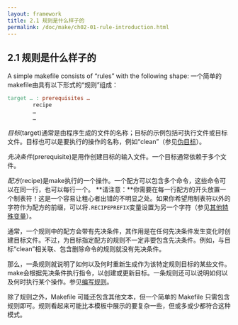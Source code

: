 ```yaml
---
layout: framework
title: 2.1 规则是什么样子的
permalink: /doc/make/ch02-01-rule-introduction.html
---
```

## 2.1 规则是什么样子的

A simple makefile consists of “rules” with the following shape:
一个简单的makefile由具有以下形式的“规则”组成：

```makefile
target … : prerequisites …
        recipe
        …
        …
```

*目标*(target)通常是由程序生成的文件的名称；目标的示例包括可执行文件或目标文件。目标也可以是要执行的操作的名称，例如“clean”（参见[伪目标](ch04-06-phony-targets.html)）。

*先决条件*(prerequisite)是用作创建目标的输入文件。一个目标通常依赖于多个文件。

*配方*(recipe)是make执行的一个操作。一个配方可以包含多个命令，这些命令可以在同一行，也可以每行一个。
**请注意：**你需要在每一行配方的开头放置一个制表符！这是一个容易让粗心者出错的不明显之处。如果你希望用制表符以外的字符作为配方的前缀，可以将`.RECIPEPREFIX`变量设置为另一个字符（参见[其他特殊变量](ch06-14-special-variables.html)）。

通常，一个规则中的配方会带有先决条件，其作用是在任何先决条件发生变化时创建目标文件。不过，为目标指定配方的规则不一定非要包含先决条件。例如，与目标“clean”相关联、包含删除命令的规则就没有先决条件。

那么，一条规则就说明了如何以及何时重新生成作为该特定规则目标的某些文件。make会根据先决条件执行指令，以创建或更新目标。一条规则还可以说明如何以及何时执行某个操作。参见[编写规则](ch04-00-rules.html)。

除了规则之外，Makefile 可能还包含其他文本，但一个简单的 Makefile 只需包含规则即可。规则看起来可能比本模板中展示的要复杂一些，但或多或少都符合这种模式。